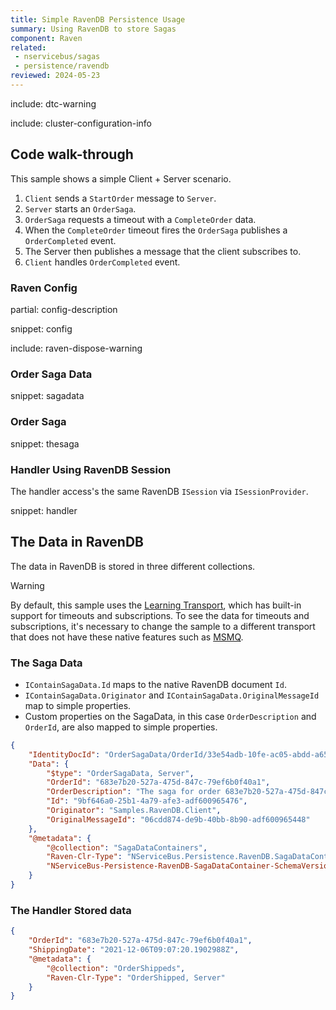 ```yaml
---
title: Simple RavenDB Persistence Usage
summary: Using RavenDB to store Sagas
component: Raven
related:
 - nservicebus/sagas
 - persistence/ravendb
reviewed: 2024-05-23
---
```


include: dtc-warning

include: cluster-configuration-info


## Code walk-through

This sample shows a simple Client + Server scenario.

 1. `Client` sends a `StartOrder` message to `Server`.
 2. `Server` starts an `OrderSaga`.
 3. `OrderSaga` requests a timeout with a `CompleteOrder` data.
 4. When the `CompleteOrder` timeout fires the `OrderSaga` publishes a `OrderCompleted` event.
 5. The Server then publishes a message that the client subscribes to.
 6. `Client` handles `OrderCompleted` event.


### Raven Config

partial: config-description

snippet: config

include: raven-dispose-warning


### Order Saga Data

snippet: sagadata


### Order Saga

snippet: thesaga


### Handler Using RavenDB Session

The handler access's the same RavenDB `ISession` via `ISessionProvider`.

snippet: handler


## The Data in RavenDB

The data in RavenDB is stored in three different collections.

> [!WARNING]
> By default, this sample uses the [Learning Transport](/transports/learning/), which has built-in support for timeouts and subscriptions. To see the data for timeouts and subscriptions, it's necessary to change the sample to a different transport that does not have these native features such as [MSMQ](/transports/msmq/).


### The Saga Data

 * `IContainSagaData.Id` maps to the native RavenDB document `Id`.
 * `IContainSagaData.Originator` and `IContainSagaData.OriginalMessageId` map to simple properties.
 * Custom properties on the SagaData, in this case `OrderDescription` and `OrderId`, are also mapped to simple properties.

```json
{
    "IdentityDocId": "OrderSagaData/OrderId/33e54adb-10fe-ac05-abdd-a656e8f995b3",
    "Data": {
        "$type": "OrderSagaData, Server",
        "OrderId": "683e7b20-527a-475d-847c-79ef6b0f40a1",
        "OrderDescription": "The saga for order 683e7b20-527a-475d-847c-79ef6b0f40a1",
        "Id": "9bf646a0-25b1-4a79-afe3-adf600965476",
        "Originator": "Samples.RavenDB.Client",
        "OriginalMessageId": "06cdd874-de9b-40bb-8b90-adf600965448"
    },
    "@metadata": {
        "@collection": "SagaDataContainers",
        "Raven-Clr-Type": "NServiceBus.Persistence.RavenDB.SagaDataContainer, NServiceBus.RavenDB",
        "NServiceBus-Persistence-RavenDB-SagaDataContainer-SchemaVersion": "1.0.0"
    }
}
```

### The Handler Stored data

```json
{
    "OrderId": "683e7b20-527a-475d-847c-79ef6b0f40a1",
    "ShippingDate": "2021-12-06T09:07:20.1902988Z",
    "@metadata": {
        "@collection": "OrderShippeds",
        "Raven-Clr-Type": "OrderShipped, Server"
    }
}
```
